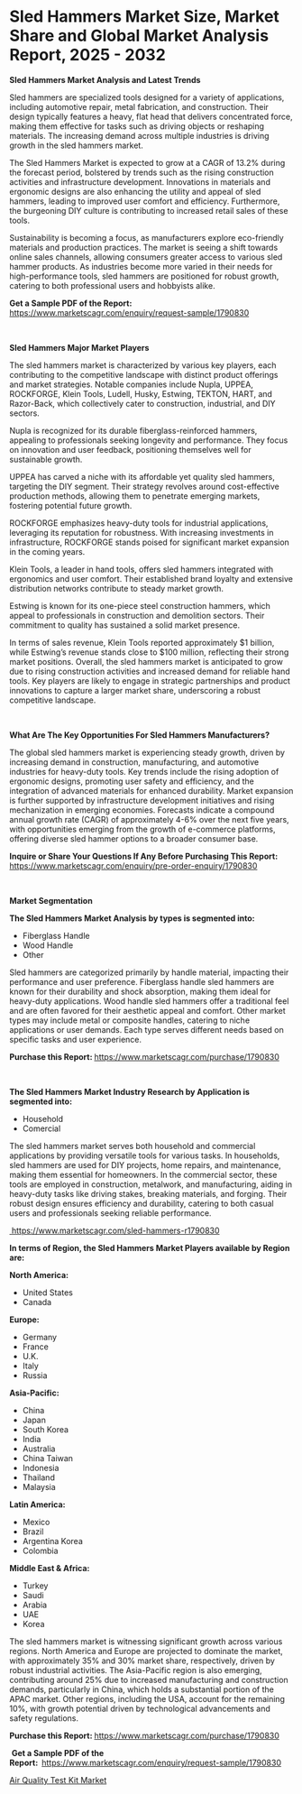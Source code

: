 <p><h1>Sled Hammers Market Size, Market Share and Global Market Analysis Report, 2025 - 2032</h1></p><p><strong>Sled Hammers Market Analysis and Latest Trends</strong></p>
<p><p>Sled hammers are specialized tools designed for a variety of applications, including automotive repair, metal fabrication, and construction. Their design typically features a heavy, flat head that delivers concentrated force, making them effective for tasks such as driving objects or reshaping materials. The increasing demand across multiple industries is driving growth in the sled hammers market.</p><p>The Sled Hammers Market is expected to grow at a CAGR of 13.2% during the forecast period, bolstered by trends such as the rising construction activities and infrastructure development. Innovations in materials and ergonomic designs are also enhancing the utility and appeal of sled hammers, leading to improved user comfort and efficiency. Furthermore, the burgeoning DIY culture is contributing to increased retail sales of these tools. </p><p>Sustainability is becoming a focus, as manufacturers explore eco-friendly materials and production practices. The market is seeing a shift towards online sales channels, allowing consumers greater access to various sled hammer products. As industries become more varied in their needs for high-performance tools, sled hammers are positioned for robust growth, catering to both professional users and hobbyists alike.</p></p>
<p><strong>Get a Sample PDF of the Report:&nbsp;</strong> <a href="https://www.marketscagr.com/enquiry/request-sample/1790830?utm_campaign=3578&utm_medium=2&utm_source=Github&utm_content=ia&utm_term=10042025&utm_id=sled-hammers">https://www.marketscagr.com/enquiry/request-sample/1790830</a></p>
<p>&nbsp;</p>
<p><strong>Sled Hammers Major Market Players</strong></p>
<p><p>The sled hammers market is characterized by various key players, each contributing to the competitive landscape with distinct product offerings and market strategies. Notable companies include Nupla, UPPEA, ROCKFORGE, Klein Tools, Ludell, Husky, Estwing, TEKTON, HART, and Razor-Back, which collectively cater to construction, industrial, and DIY sectors.</p><p>Nupla is recognized for its durable fiberglass-reinforced hammers, appealing to professionals seeking longevity and performance. They focus on innovation and user feedback, positioning themselves well for sustainable growth.</p><p>UPPEA has carved a niche with its affordable yet quality sled hammers, targeting the DIY segment. Their strategy revolves around cost-effective production methods, allowing them to penetrate emerging markets, fostering potential future growth.</p><p>ROCKFORGE emphasizes heavy-duty tools for industrial applications, leveraging its reputation for robustness. With increasing investments in infrastructure, ROCKFORGE stands poised for significant market expansion in the coming years.</p><p>Klein Tools, a leader in hand tools, offers sled hammers integrated with ergonomics and user comfort. Their established brand loyalty and extensive distribution networks contribute to steady market growth.</p><p>Estwing is known for its one-piece steel construction hammers, which appeal to professionals in construction and demolition sectors. Their commitment to quality has sustained a solid market presence.</p><p>In terms of sales revenue, Klein Tools reported approximately $1 billion, while Estwing’s revenue stands close to $100 million, reflecting their strong market positions. Overall, the sled hammers market is anticipated to grow due to rising construction activities and increased demand for reliable hand tools. Key players are likely to engage in strategic partnerships and product innovations to capture a larger market share, underscoring a robust competitive landscape.</p></p>
<p>&nbsp;</p>
<p><strong>What Are The Key Opportunities For Sled Hammers Manufacturers?</strong></p>
<p><p>The global sled hammers market is experiencing steady growth, driven by increasing demand in construction, manufacturing, and automotive industries for heavy-duty tools. Key trends include the rising adoption of ergonomic designs, promoting user safety and efficiency, and the integration of advanced materials for enhanced durability. Market expansion is further supported by infrastructure development initiatives and rising mechanization in emerging economies. Forecasts indicate a compound annual growth rate (CAGR) of approximately 4-6% over the next five years, with opportunities emerging from the growth of e-commerce platforms, offering diverse sled hammer options to a broader consumer base.</p></p>
<p><strong>Inquire or Share Your Questions If Any Before Purchasing This Report:</strong> <a href="https://www.marketscagr.com/enquiry/pre-order-enquiry/1790830?utm_campaign=3578&utm_medium=2&utm_source=Github&utm_content=ia&utm_term=10042025&utm_id=sled-hammers">https://www.marketscagr.com/enquiry/pre-order-enquiry/1790830</a></p>
<p>&nbsp;</p>
<p><strong>Market Segmentation</strong></p>
<p><strong>The Sled Hammers Market Analysis by types is segmented into:</strong></p>
<p><ul><li>Fiberglass Handle</li><li>Wood Handle</li><li>Other</li></ul></p>
<p><p>Sled hammers are categorized primarily by handle material, impacting their performance and user preference. Fiberglass handle sled hammers are known for their durability and shock absorption, making them ideal for heavy-duty applications. Wood handle sled hammers offer a traditional feel and are often favored for their aesthetic appeal and comfort. Other market types may include metal or composite handles, catering to niche applications or user demands. Each type serves different needs based on specific tasks and user experience.</p></p>
<p><strong>Purchase this Report:&nbsp;</strong><a href="https://www.marketscagr.com/purchase/1790830?utm_campaign=3578&utm_medium=2&utm_source=Github&utm_content=ia&utm_term=10042025&utm_id=sled-hammers">https://www.marketscagr.com/purchase/1790830</a></p>
<p>&nbsp;</p>
<p><strong>The Sled Hammers Market Industry Research by Application is segmented into:</strong></p>
<p><ul><li>Household</li><li>Comercial</li></ul></p>
<p><p>The sled hammers market serves both household and commercial applications by providing versatile tools for various tasks. In households, sled hammers are used for DIY projects, home repairs, and maintenance, making them essential for homeowners. In the commercial sector, these tools are employed in construction, metalwork, and manufacturing, aiding in heavy-duty tasks like driving stakes, breaking materials, and forging. Their robust design ensures efficiency and durability, catering to both casual users and professionals seeking reliable performance.</p></p>
<p><a href="https://www.marketscagr.com/sled-hammers-r1790830?utm_campaign=3578&utm_medium=2&utm_source=Github&utm_content=ia&utm_term=10042025&utm_id=sled-hammers">&nbsp;https://www.marketscagr.com/sled-hammers-r1790830</a></p>
<p><strong>In terms of Region, the Sled Hammers Market Players available by Region are:</strong></p>
<p>
    <p> <strong> North America: </strong>
        <ul>
            <li>United States</li>
            <li>Canada</li>
        </ul>
        </p> 
    <p> <strong> Europe: </strong>
        <ul>
            <li>Germany</li>
            <li>France</li>
            <li>U.K.</li>
            <li>Italy</li>
            <li>Russia</li>
        </ul>
        </p> 
    <p> <strong> Asia-Pacific: </strong>
        <ul>
            <li>China</li>
            <li>Japan</li>
            <li>South Korea</li>
            <li>India</li>
            <li>Australia</li>
            <li>China Taiwan</li>
            <li>Indonesia</li>
            <li>Thailand</li>
            <li>Malaysia</li>
        </ul>
        </p> 
    <p> <strong> Latin America: </strong>
        <ul>
            <li>Mexico</li>
            <li>Brazil</li>
            <li>Argentina Korea</li>
            <li>Colombia</li>
        </ul>
        </p> 
    <p> <strong> Middle East & Africa: </strong>
        <ul>
            <li>Turkey</li>
            <li>Saudi</li>
            <li>Arabia</li>
            <li>UAE</li>
            <li>Korea</li>
        </ul>
    </p>
    </p>
<p><p>The sled hammers market is witnessing significant growth across various regions. North America and Europe are projected to dominate the market, with approximately 35% and 30% market share, respectively, driven by robust industrial activities. The Asia-Pacific region is also emerging, contributing around 25% due to increased manufacturing and construction demands, particularly in China, which holds a substantial portion of the APAC market. Other regions, including the USA, account for the remaining 10%, with growth potential driven by technological advancements and safety regulations.</p></p>
<p><strong>Purchase this Report: </strong><a href="https://www.marketscagr.com/purchase/1790830?utm_campaign=3578&utm_medium=2&utm_source=Github&utm_content=ia&utm_term=10042025&utm_id=sled-hammers">https://www.marketscagr.com/purchase/1790830</a></p>
<p>&nbsp;<strong>Get a Sample PDF of the Report:&nbsp;&nbsp;</strong><a href="https://www.marketscagr.com/enquiry/request-sample/1790830?utm_campaign=3578&utm_medium=2&utm_source=Github&utm_content=ia&utm_term=10042025&utm_id=sled-hammers">https://www.marketscagr.com/enquiry/request-sample/1790830</a></p>
<p><strong></strong></p>
<p><p><a href="https://github.com/cavushjla/Market-Research-Report-List-1/blob/main/air-quality-test-kit-market.md?utm_campaign=3578&utm_medium=2&utm_source=Github&utm_content=ia&utm_term=10042025&utm_id=sled-hammers">Air Quality Test Kit Market</a></p></p>